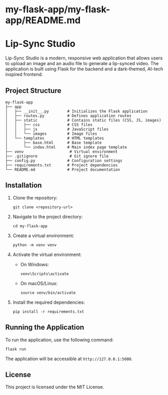 # my-flask-app/my-flask-app/README.md

# Lip-Sync Studio

Lip-Sync Studio is a modern, responsive web application that allows users to upload an image and an audio file to generate a lip-synced video. The application is built using Flask for the backend and a dark-themed, AI-tech inspired frontend.

## Project Structure

```
my-flask-app
├── app
│   ├── __init__.py        # Initializes the Flask application
│   ├── routes.py          # Defines application routes
│   ├── static             # Contains static files (CSS, JS, images)
│   │   ├── css            # CSS files
│   │   ├── js             # JavaScript files
│   │   └── images         # Image files
│   └── templates          # HTML templates
│       ├── base.html      # Base template
│       └── index.html     # Main index page template
├── venv                    # Virtual environment
├── .gitignore              # Git ignore file
├── config.py              # Configuration settings
├── requirements.txt       # Project dependencies
└── README.md              # Project documentation
```

## Installation

1. Clone the repository:
   ```
   git clone <repository-url>
   ```

2. Navigate to the project directory:
   ```
   cd my-flask-app
   ```

3. Create a virtual environment:
   ```
   python -m venv venv
   ```

4. Activate the virtual environment:
   - On Windows:
     ```
     venv\Scripts\activate
     ```
   - On macOS/Linux:
     ```
     source venv/bin/activate
     ```

5. Install the required dependencies:
   ```
   pip install -r requirements.txt
   ```

## Running the Application

To run the application, use the following command:
```
flask run
```

The application will be accessible at `http://127.0.0.1:5000`.

## License

This project is licensed under the MIT License.